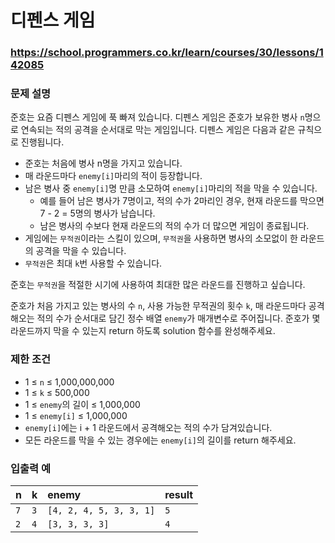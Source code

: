 # 디펜스 게임

### https://school.programmers.co.kr/learn/courses/30/lessons/142085

### 문제 설명

준호는 요즘 디펜스 게임에 푹 빠져 있습니다. 디펜스 게임은 준호가 보유한 병사 `n`명으로 연속되는 적의 공격을 순서대로 막는 게임입니다. 디펜스 게임은 다음과 같은 규칙으로 진행됩니다.

-   준호는 처음에 병사 n명을 가지고 있습니다.
-   매 라운드마다 `enemy[i]`마리의 적이 등장합니다.
-   남은 병사 중 `enemy[i]`명 만큼 소모하여 `enemy[i]`마리의 적을 막을 수 있습니다.
    -   예를 들어 남은 병사가 7명이고, 적의 수가 2마리인 경우, 현재 라운드를 막으면 7 - 2 = 5명의 병사가 남습니다.
    -   남은 병사의 수보다 현재 라운드의 적의 수가 더 많으면 게임이 종료됩니다.
-   게임에는 `무적권`이라는 스킬이 있으며, `무적권`을 사용하면 병사의 소모없이 한 라운드의 공격을 막을 수 있습니다.
-   `무적권`은 최대 `k`번 사용할 수 있습니다.

준호는 `무적권`을 적절한 시기에 사용하여 최대한 많은 라운드를 진행하고 싶습니다.

준호가 처음 가지고 있는 병사의 수 `n`, 사용 가능한 무적권의 횟수 `k`, 매 라운드마다 공격해오는 적의 수가 순서대로 담긴 정수 배열 `enemy`가 매개변수로 주어집니다. 준호가 몇 라운드까지 막을 수 있는지 return 하도록 solution 함수를 완성해주세요.

### 제한 조건

-   1 ≤ `n` ≤ 1,000,000,000
-   1 ≤ `k` ≤ 500,000
-   1 ≤ `enemy`의 길이 ≤ 1,000,000
-   1 ≤ `enemy[i]` ≤ 1,000,000
-   `enemy[i]`에는 i + 1 라운드에서 공격해오는 적의 수가 담겨있습니다.
-   모든 라운드를 막을 수 있는 경우에는 `enemy[i]`의 길이를 return 해주세요.

### 입출력 예

| n   | k   | enemy                   | result |
| :-- | :-- | :---------------------- | :----- |
| `7` | `3` | `[4, 2, 4, 5, 3, 3, 1]` | `5`    |
| `2` | `4` | `[3, 3, 3, 3]`          | `4`    |
